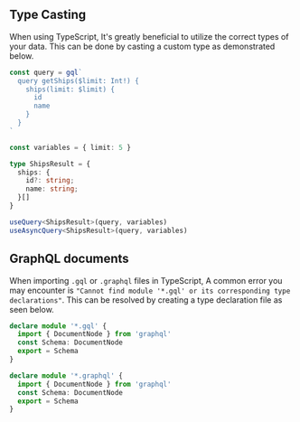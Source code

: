 ## Type Casting

When using TypeScript, It's greatly beneficial to utilize the correct types of your data. This can be done by casting a custom type as demonstrated below.

```ts [app.vue]
const query = gql`
  query getShips($limit: Int!) {
    ships(limit: $limit) {
      id
      name
    }
  }
`

const variables = { limit: 5 }

type ShipsResult = {
  ships: {
    id?: string;
    name: string;
  }[]
}

useQuery<ShipsResult>(query, variables)
useAsyncQuery<ShipsResult>(query, variables)
```

## GraphQL documents

When importing `.gql` or `.graphql` files in TypeScript, A common error you may encounter is `"Cannot find module '*.gql' or its corresponding type declarations"`. This can be resolved by creating a type declaration file as seen below.

```ts [globals.d.ts]
declare module '*.gql' {
  import { DocumentNode } from 'graphql'
  const Schema: DocumentNode
  export = Schema
}

declare module '*.graphql' {
  import { DocumentNode } from 'graphql'
  const Schema: DocumentNode
  export = Schema
}
```
